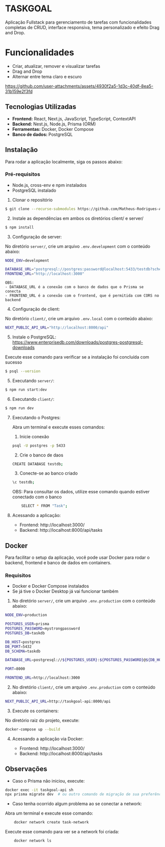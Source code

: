 ﻿# TASKGOAL

Aplicação Fullstack para gerenciamento de tarefas com funcionalidades completas de CRUD, interface responsiva, tema personalizado e efeito Drag and Drop.

# Funcionalidades

- Criar, atualizar, remover e visualizar tarefas
- Drag and Drop
- Alternar entre tema claro e escuro

https://github.com/user-attachments/assets/4930f2a5-1d3c-40df-8ea5-31b159e2f3fd

## Tecnologias Utilizadas

- **Frontend:** React, Next.js, JavaScript, TypeScript, ContextAPI
- **Backend:** Nest.js, Node.js, Prisma (ORM)
- **Ferramentas:** Docker, Docker Compose
- **Banco de dados:** PostgreSQL

## Instalação

Para rodar a aplicação localmente, siga os passos abaixo:

### Pré-requisitos

- Node.js, cross-env e npm instalados
- PostgreSQL instalado

1. Clonar o repositório

```bash
$ git clone --recurse-submodules https://github.com/Matheus-Rodrigues-Araujo/taskgoal.git
```

2. Instale as dependências em ambos os diretórios client/ e server/

```bash
$ npm install
```

3. Configuração de server:

No diretório `server/`, crie um arquivo `.env.development` com o conteúdo abaixo:

```bash
NODE_ENV=development

DATABASE_URL="postgresql://postgres:password@localhost:5433/testdb?schema=public"
FRONTEND_URL="http://localhost:3000"
```

    OBS:
    - DATABASE_URL é a conexão com o banco de dados que o Prisma se conecta
    - FRONTEND_URL é a conexão com o frontend, que é permitida com CORS no backend

4. Configuração de client:

No diretório `client/`, crie um arquivo `.env.local` com o conteúdo abaixo:

```bash
NEXT_PUBLIC_API_URL="http://localhost:8000/api"
```

5. Instale o PostgreSQL: https://www.enterprisedb.com/downloads/postgres-postgresql-downloads

Execute esse comando para verificar se a instalação foi concluída com sucesso

```bash
$ psql --version
```

5. Executando `server/`:

```bash
$ npm run start:dev
```

6. Executando `client/`:

```bash
$ npm run dev
```

7. Executando o Postgres:

   Abra um terminal e execute esses comandos:

   1. Inicie conexão

   ```bash
   psql -U postgres -p 5433
   ```

   2. Crie o banco de daos

   ```bash
   CREATE DATABASE testdb;
   ```

   3. Conecte-se ao banco criado

   ```bash
   \c testdb;
   ```

   OBS: Para consultar os dados, utilize esse comando quando estiver conectado com o banco

   ```bash
       SELECT * FROM "Task";
   ```

8. Acessando a aplicação:

   - Frontend: http://localhost:3000/
   - Backend: http://localhost:8000/api/tasks

## Docker

Para facilitar o setup da aplicação, você pode usar Docker para rodar o backend, frontend e banco de dados em containers.

### Requisitos

- Docker e Docker Compose instalados
- Se já tive o Docker Desktop já vai funcionar também

1. No diretório `server/`, crie um arquivo `.env.production` com o conteúdo abaixo:

```bash
NODE_ENV=production

POSTGRES_USER=prisma
POSTGRES_PASSWORD=mystrongpassword
POSTGRES_DB=taskdb

DB_HOST=postgres
DB_PORT=5432
DB_SCHEMA=taskdb

DATABASE_URL=postgresql://${POSTGRES_USER}:${POSTGRES_PASSWORD}@${DB_HOST}:${DB_PORT}/${POSTGRES_DB}?schema=${DB_SCHEMA}

PORT=8000

FRONTEND_URL=http://localhost:3000
```

2. No diretório `client/`, crie um arquivo `.env.production` com o conteúdo abaixo:

```bash
NEXT_PUBLIC_API_URL=http://taskgoal-api:8000/api
```

3. Execute os containers:

No diretório raiz do projeto, execute:

```bash
docker-compose up --build
```

4. Acessando a aplicação via Docker:

   - Frontend: http://localhost:3000/
   - Backend: http://localhost:8000/api/tasks


## Observações

- Caso o Prisma não iniciou, execute:

```bash
docker exec -it taskgoal-api sh
npx prisma migrate dev  # ou outro comando de migração de sua preferência
```

- Caso tenha ocorrido algum problema ao se conectar a network:
    
Abra um terminal e execute esse comando:
```bash
    docker network create task-network
```

Execute esse comando para ver se a network foi criada:
```bash
    docker network ls
```
